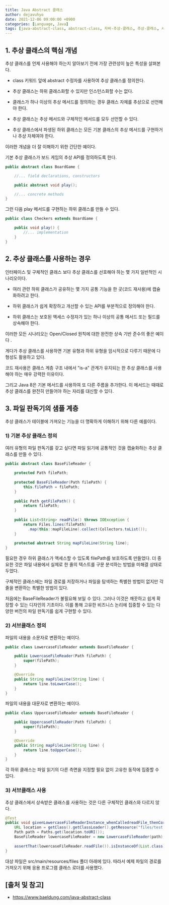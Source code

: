 ```yaml
---
title: Java Abstract 클래스
author: dejavuhyo
date: 2021-12-06 09:00:00 +0900
categories: [Language, Java]
tags: [java-abstract-class, abstract-class, 자바-추상-클래스, 추상-클래스, 서브-클래스]
---
```


## 1. 추상 클래스의 핵심 개념
추상 클래스를 언제 사용해야 하는지 알아보기 전에 가장 관련성이 높은 특성을 살펴본다.

* class 키워드 앞에 abstract 수정자를 사용하여 추상 클래스를 정의한다.

* 추상 클래스는 하위 클래스화할 수 있지만 인스턴스화할 수는 없다.

* 클래스가 하나 이상의 추상 메서드를 정의하는 경우 클래스 자체를 추상으로 선언해야 한다.

* 추상 클래스는 추상 메서드와 구체적인 메서드를 모두 선언할 수 있다.

* 추상 클래스에서 파생된 하위 클래스는 모든 기본 클래스의 추상 메서드를 구현하거나 추상 자체여야 한다.

이러한 개념을 더 잘 이해하기 위한 간단한 예이다.

기본 추상 클래스가 보드 게임의 추상 API를 정의하도록 한다.

```java
public abstract class BoardGame {

    //... field declarations, constructors

    public abstract void play();

    //... concrete methods
}
```

그런 다음 play 메서드를 구현하는 하위 클래스를 만들 수 있다.

```java
public class Checkers extends BoardGame {

    public void play() {
        //... implementation
    }
}
```

## 2. 추상 클래스를 사용하는 경우
인터페이스 및 구체적인 클래스 보다 추상 클래스를 선호해야 하는 몇 가지 일반적인 시나리오이다.

* 여러 관련 하위 클래스가 공유하는 몇 가지 공통 기능을 한 곳(코드 재사용)에 캡슐화하려고 한다.

* 하위 클래스가 쉽게 확장하고 개선할 수 있는 API를 부분적으로 정의해야 한다.

* 하위 클래스는 보호된 액세스 수정자가 있는 하나 이상의 공통 메서드 또는 필드를 상속해야 한다.

이러한 모든 시나리오는 Open/Closed 원칙에 대한 완전한 상속 기반 준수의 좋은 예이다 .

게다가 추상 클래스를 사용하면 기본 유형과 하위 유형을 암시적으로 다루기 때문에 다형성도 활용하고 있다.

코드 재사용은 클래스 계층 구조 내에서 "is-a" 관계가 유지되는 한 추상 클래스를 사용해야 하는 매우 강력한 이유이다.

그리고 Java 8은 기본 메서드를 사용하여 또 다른 주름을 추가한다. 이 메서드는 때때로 추상 클래스를 완전히 만들어야 하는 자리를 대신할 수 있다.

## 3. 파일 판독기의 샘플 계층
추상 클래스가 테이블에 가져오는 기능을 더 명확하게 이해하기 위해 다른 예를이다.

### 1) 기본 추상 클래스 정의
여러 유형의 파일 판독기를 갖고 싶다면 파일 읽기에 공통적인 것을 캡슐화하는 추상 클래스를 만들 수 있다.

```java
public abstract class BaseFileReader {
    
    protected Path filePath;
    
    protected BaseFileReader(Path filePath) {
        this.filePath = filePath;
    }
    
    public Path getFilePath() {
        return filePath;
    }
    
    public List<String> readFile() throws IOException {
        return Files.lines(filePath)
          .map(this::mapFileLine).collect(Collectors.toList());
    }
    
    protected abstract String mapFileLine(String line);
}
```

필요한 경우 하위 클래스가 액세스할 수 있도록 filePath를 보호하도록 만들었다. 더 중요한 것은 파일 내용에서 실제로 한 줄의 텍스트를 구문 분석하는 방법을 미해결 상태로 두었다.

구체적인 클래스에는 파일 경로를 저장하거나 파일을 탐색하는 특별한 방법이 없지만 각 줄을 변환하는 특별한 방법이 있다.

처음에는 BaseFileReader가 불필요해 보일 수 있다. 그러나 이것은 깨끗하고 쉽게 확장할 수 있는 디자인의 기초이다. 이를 통해 고유한 비즈니스 논리에 집중할 수 있는 다양한 버전의 파일 판독기를 쉽게 구현할 수 있다.

### 2) 서브클래스 정의
파일의 내용을 소문자로 변환하는 예이다.

```java
public class LowercaseFileReader extends BaseFileReader {

    public LowercaseFileReader(Path filePath) {
        super(filePath);
    }

    @Override
    public String mapFileLine(String line) {
        return line.toLowerCase();
    }   
}
```

파일의 내용을 대문자로 변환하는 예이다.

```java
public class UppercaseFileReader extends BaseFileReader {

    public UppercaseFileReader(Path filePath) {
        super(filePath);
    }

    @Override
    public String mapFileLine(String line) {
        return line.toUpperCase();
    }
}
```

각 하위 클래스는 파일 읽기의 다른 측면을 지정할 필요 없이 고유한 동작에 집중할 수 있다.

### 3) 서브클래스 사용
추상 클래스에서 상속받은 클래스를 사용하는 것은 다른 구체적인 클래스와 다르지 않다.

```java
@Test
public void givenLowercaseFileReaderInstance_whenCalledreadFile_thenCorrect() throws Exception {
    URL location = getClass().getClassLoader().getResource("files/test.txt")
    Path path = Paths.get(location.toURI());
    BaseFileReader lowercaseFileReader = new LowercaseFileReader(path);
        
    assertThat(lowercaseFileReader.readFile()).isInstanceOf(List.class);
}
```

대상 파일은 src/main/resources/files 폴더 아래에 있다. 따라서 예제 파일의 경로를 가져오기 위해 응용 프로그램 클래스 로더를 사용했다.

## [출처 및 참고]
* <https://www.baeldung.com/java-abstract-class>
